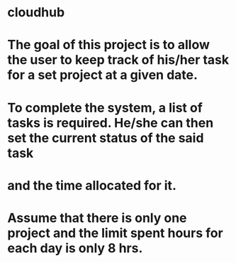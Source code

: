 # cloudhub
# The goal of this project is to allow the user to keep track of his/her task for a set project at a given date. 
# To complete the system, a list of tasks is required. He/she can then set the current status of the said task 
# and the time allocated for it. 
# Assume that there is only one project and the limit spent hours for each day is only 8 hrs.
